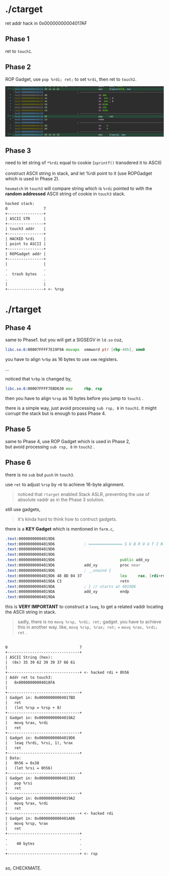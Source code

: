 # ./ctarget 

ret addr hack in 0x00000000004017AF

## Phase 1

ret to `touch1`.

## Phase 2

ROP Gadget, use `pop %rdi; ret;` to set `%rdi`,
then ret to `touch2`.

![phase2_trick](./phase2_trick.png)

## Phase 3

need to let string of `*%rdi` equal to cookie (`sprintf()` transdered it to ASCII) .  
construct ASCII string in stack, and let %rdi point to it (use ROPGadget which is used in Phase 2).  

`hexmatch` in `touch3` will compare string which is `%rdi` pointed to with the **random addressed** ASCII string of cookie in `touch3` stack.  


```
hacked stack:  
0                7  
+----------------+  
| ASCII STR      |    
+----------------+
| touch3 addr    |  
+----------------+  
| HACKED %rdi    |
| point to ASCII |
+----------------+  
| ROPGadget addr |
+----------------+  
|                |
.                .
.  trash bytes   .
.                .
|                |
+----------------+ <- %rsp
```


# ./rtarget

## Phase 4

same to Phase1.
but you will get a SIGSEGV in `ld.so` cuz,  

```asm
libc.so.6:00007FFFF7E19F9A movaps  xmmword ptr [rbp-40h], xmm0
```

you have to align `%rbp` as 16 bytes to use `xmm` registers.  

...

noticed that `%rbp` is changed by,

```asm
libc.so.6:00007FFFF7EBD630 mov     rbp, rsp
```

then you have to align `%rsp` as 16 bytes before you jump to `touch1` .

there is a simple way, just avoid processing `sub rsp, 8` in `touch1`. it might corrupt the stack but is enough to pass Phase 4.  

## Phase 5

same to Phase 4, use ROP Gadget which is used in Phase 2,  
but avoid processing `sub rsp, 8` in `touch2` .

## Phase 6

there is no `sub` but `push` in `touch3`.  

use `ret` to adjust `%rsp` by `+8` to achieve 16-byte alignment.

> noticed that `rtarget` enabled Stack ASLR, preventing the use of absolute vaddr as in the Phase 3 solution.

still use gadgets,

> it's kinda hard to think how to contruct gadgets.  

there is a **KEY Gadget** which is mentioned in `farm.c`,

```asm
.text:00000000004019D6
.text:00000000004019D6             ; =============== S U B R O U T I N E =======================================
.text:00000000004019D6
.text:00000000004019D6
.text:00000000004019D6                             public add_xy
.text:00000000004019D6             add_xy          proc near
.text:00000000004019D6             ; __unwind {
.text:00000000004019D6 48 8D 04 37                 lea     rax, [rdi+rsi]
.text:00000000004019DA C3                          retn
.text:00000000004019DA             ; } // starts at 4019D6
.text:00000000004019DA             add_xy          endp
.text:00000000004019DA
```

this is **VERY IMPORTANT** to construct a `leaq`,
to get a related vaddr locating the ASCII string in stack.

> sadly, there is no `movq %rsp, %rdi; ret;` gadget. you have to achieve this in another way.
> like, `movq %rsp, %rax; ret;` + `movq %rax, %rdi; ret` .

```

0                                7
+--------------------------------+
| ASCII String (hex):
|  (0x) 35 39 62 39 39 37 66 61
|
+--------------------------------+ <- hacked rdi + 0h56
| Addr ret to touch3:
|   0x00000000004018FA
|
+--------------------------------+
| Gadget in: 0x00000000004017BD
|   ret
|   (let %rsp = %rsp + 8)
+--------------------------------+
| Gadget in: 0x00000000004019A2
|   movq %rax, %rdi
|   ret
+--------------------------------+
| Gadget in: 0x00000000004019D6
|   leaq (%rdi, %rsi, 1), %rax
|   ret 
+--------------------------------+
| Data:
|   0h56 = 0x38
|   (let %rsi = 0h56)
+--------------------------------+
| Gadget in: 0x0000000000401383
|   pop %rsi
|   ret
+--------------------------------+
| Gadget in: 0x00000000004019A2
|   movq %rax, %rdi 
|   ret
+--------------------------------+ <- hacked rdi
| Gadget in: 0x0000000000401A06
|   movq %rsp, %rax
|   ret
+--------------------------------+
.                                .
.    40 bytes                    .
.                                .
+--------------------------------+ <- rsp


```

so, CHECKMATE.